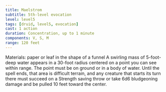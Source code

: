 ```yaml
---
title: Maelstrom
subtitle: 5th-level evocation
level: level5
tags: [druid, level5, evocation]
cast: 1 action
duration: Concentration, up to 1 minute
components: V, S, M
range: 120 feet
---
```

Materials: paper or leaf in the shape of a funnel
A swirling mass of 5-foot-deep water appears in a 30-foot radius centered on a point you can see within range. The point must be on ground or in a body of water. Until the spell ends, that area is difficult terrain, and any creature that starts its turn there must succeed on a Strength saving throw or take 6d6 bludgeoning damage and be pulled 10 feet toward the center.